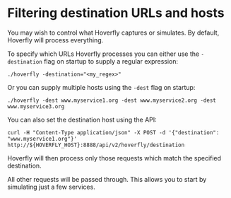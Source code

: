 # Filtering destination URLs and hosts
You may wish to control what Hoverfly captures or simulates. By default, Hoverfly will process everything.

To specify which URLs Hoverfly processes you can either use the `-destination` flag on startup to supply a regular expression:

    ./hoverfly -destination="<my_regex>"

Or you can supply multiple hosts using the `-dest` flag on startup:

    ./hoverfly -dest www.myservice1.org -dest www.myservice2.org -dest www.myservice3.org

You can also set the destination host using the API:

    curl -H "Content-Type application/json" -X POST -d '{"destination": "www.myservice1.org"}' http://${HOVERFLY_HOST}:8888/api/v2/hoverfly/destination

Hoverfly will then process only those requests which match the specified destination.

All other requests will be passed through. This allows you to start by simulating just a few services.
